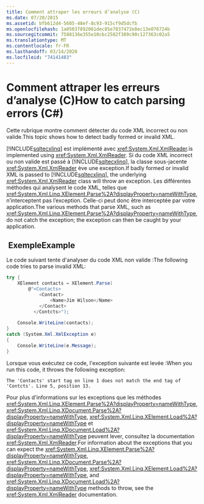 ```yaml
---
title: Comment attraper les erreurs d’analyse (C)
ms.date: 07/20/2015
ms.assetid: bfb612d4-5605-48ef-8c93-915cf9d5dcfb
ms.openlocfilehash: 1a05037892061dec85e7837472e8ec13e076724b
ms.sourcegitcommit: 7588136e355e10cbc2582f389c90c127363c02a5
ms.translationtype: MT
ms.contentlocale: fr-FR
ms.lasthandoff: 03/14/2020
ms.locfileid: "74141483"
---
```

# <a name="how-to-catch-parsing-errors-c"></a><span data-ttu-id="abf9d-102">Comment attraper les erreurs d’analyse (C)</span><span class="sxs-lookup"><span data-stu-id="abf9d-102">How to catch parsing errors (C#)</span></span>
<span data-ttu-id="abf9d-103">Cette rubrique montre comment détecter du code XML incorrect ou non valide.</span><span class="sxs-lookup"><span data-stu-id="abf9d-103">This topic shows how to detect badly formed or invalid XML.</span></span>  
  
 [!INCLUDE[sqltecxlinq](~/includes/sqltecxlinq-md.md)] <span data-ttu-id="abf9d-104">est implémenté avec <xref:System.Xml.XmlReader>.</span><span class="sxs-lookup"><span data-stu-id="abf9d-104">is implemented using <xref:System.Xml.XmlReader>.</span></span> <span data-ttu-id="abf9d-105">Si du code XML incorrect ou non valide est passé à [!INCLUDE[sqltecxlinq](~/includes/sqltecxlinq-md.md)], la classe sous-jacente <xref:System.Xml.XmlReader> ève une exception.</span><span class="sxs-lookup"><span data-stu-id="abf9d-105">If badly formed or invalid XML is passed to [!INCLUDE[sqltecxlinq](~/includes/sqltecxlinq-md.md)], the underlying <xref:System.Xml.XmlReader> class will throw an exception.</span></span> <span data-ttu-id="abf9d-106">Les différentes méthodes qui analysent le code XML, telles que <xref:System.Xml.Linq.XElement.Parse%2A?displayProperty=nameWithType>, n’interceptent pas l’exception. Celle-ci peut donc être interceptée par votre application.</span><span class="sxs-lookup"><span data-stu-id="abf9d-106">The various methods that parse XML, such as <xref:System.Xml.Linq.XElement.Parse%2A?displayProperty=nameWithType>, do not catch the exception; the exception can then be caught by your application.</span></span>  
  
## <a name="example"></a><span data-ttu-id="abf9d-107"> Exemple</span><span class="sxs-lookup"><span data-stu-id="abf9d-107">Example</span></span>  
 <span data-ttu-id="abf9d-108">Le code suivant tente d'analyser du code XML non valide :</span><span class="sxs-lookup"><span data-stu-id="abf9d-108">The following code tries to parse invalid XML:</span></span>  
  
```csharp  
try {  
    XElement contacts = XElement.Parse(  
        @"<Contacts>  
            <Contact>  
                <Name>Jim Wilson</Name>  
            </Contact>  
          </Contcts>");  
  
    Console.WriteLine(contacts);  
}  
catch (System.Xml.XmlException e)  
{  
    Console.WriteLine(e.Message);  
}  
```  
  
 <span data-ttu-id="abf9d-109">Lorsque vous exécutez ce code, l'exception suivante est levée :</span><span class="sxs-lookup"><span data-stu-id="abf9d-109">When you run this code, it throws the following exception:</span></span>  
  
```console  
The 'Contacts' start tag on line 1 does not match the end tag of 'Contcts'. Line 5, position 13.  
```  
  
 <span data-ttu-id="abf9d-110">Pour plus d'informations sur les exceptions que les méthodes <xref:System.Xml.Linq.XElement.Parse%2A?displayProperty=nameWithType>, <xref:System.Xml.Linq.XDocument.Parse%2A?displayProperty=nameWithType>, <xref:System.Xml.Linq.XElement.Load%2A?displayProperty=nameWithType> et <xref:System.Xml.Linq.XDocument.Load%2A?displayProperty=nameWithType> peuvent lever, consultez la documentation <xref:System.Xml.XmlReader>.</span><span class="sxs-lookup"><span data-stu-id="abf9d-110">For information about the exceptions that you can expect the <xref:System.Xml.Linq.XElement.Parse%2A?displayProperty=nameWithType>, <xref:System.Xml.Linq.XDocument.Parse%2A?displayProperty=nameWithType>, <xref:System.Xml.Linq.XElement.Load%2A?displayProperty=nameWithType>, and <xref:System.Xml.Linq.XDocument.Load%2A?displayProperty=nameWithType> methods to throw, see the <xref:System.Xml.XmlReader> documentation.</span></span>  
  